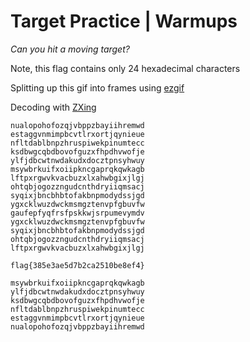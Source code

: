 # Target Practice | Warmups

*Can you hit a moving target?*

Note, this flag contains only 24 hexadecimal characters

Splitting up this gif into frames using [ezgif](https://ezgif.com/split)

Decoding with [ZXing](https://zxing.org/w/decode.jspx)

```
nualopohofozqjvbppzbayiihremwd
estaggvnmimpbcvtlrxortjqynieue
nfltdablbnpzhruspiwekpinumtecc
ksdbwgcqbdbovofguzxfhpdhvwofje
ylfjdbcwtnwdakudxdocztpnsyhwuy
msywbrkuifxoiipkncgaprqkqwkagb
lftpxrgwvkvacbuzxlxahwbgixjlgj
ohtqbjogozzngudcnthdryiiqmsacj
syqixjbncbhbtofakbnpmodydssjgd
ygxcklwuzdwckmsmgztenvpfgbuvfw
gaufepfyqfrsfpskkwjsrpumevymdv
ygxcklwuzdwckmsmgztenvpfgbuvfw
syqixjbncbhbtofakbnpmodydssjgd
ohtqbjogozzngudcnthdryiiqmsacj
lftpxrgwvkvacbuzxlxahwbgixjlgj

flag{385e3ae5d7b2ca2510be8ef4}

msywbrkuifxoiipkncgaprqkqwkagb
ylfjdbcwtnwdakudxdocztpnsyhwuy
ksdbwgcqbdbovofguzxfhpdhvwofje
nfltdablbnpzhruspiwekpinumtecc
estaggvnmimpbcvtlrxortjqynieue
nualopohofozqjvbppzbayiihremwd
```